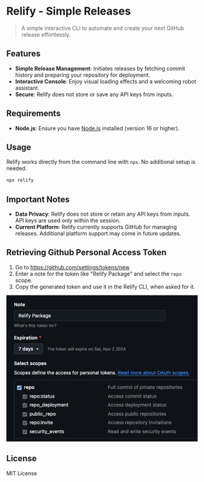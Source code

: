 # Relify - Simple Releases

> A simple interactive CLI to automate and create your next GitHub release effortlessly.

## Features

- **Simple Release Management**: Initiates releases by fetching commit history and preparing your repository for deployment.
- **Interactive Console**: Enjoy visual loading effects and a welcoming robot assistant.
- **Secure**: Relify does not store or save any API keys from inputs.

## Requirements

- **Node.js**: Ensure you have [Node.js](https://nodejs.org/) installed (version 16 or higher).

## Usage

Relify works directly from the command line with `npx`. No additional setup is needed.

```bash
npx relify
```

## Important Notes
- **Data Privacy**: Relify does not store or retain any API keys from inputs. API keys are used only within the session.
- **Current Platform**: Relify currently supports GitHub for managing releases. Additional platform support may come in future updates.

## Retrieving Github Personal Access Token
1. Go to https://github.com/settings/tokens/new
2. Enter a note for the token like "Relify Package" and select the `repo` scope.
3. Copy the generated token and use it in the Relify CLI, when asked for it.

![Github Token](docs/github-permissions.png)

## License

MIT License